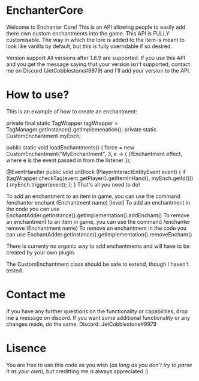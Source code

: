 # EnchanterCore
Welcome to Enchanter Core! This is an API allowing people to easily add there own custom enchantments into the game. This API is FULLY customisable. The way in which the lore is added to the item is meant to look like vanilla by default, but this is fully overridable if so desired.

Version support
All versions after 1.8.9 are supported. If you use this API and you get the message saying that your version isn't supported, contact me on Discord (JetCobblestone#9979) and I'll add your version to the API.

# How to use?
This is an example of how to create an enchantment:

private final static TagWrapper tagWrapper = TagManager.getInstance().getImplemenation(); private static CustomEnchantment myEnch;

public static void loadEnchantments() {
	force = new CustomEnchantment("MyEnchantment", 3, e -> {
		//Enchantment effect, where e is the event passed in from the listener
	});	
	
@EventHandler
public void onBlock (PlayerInteractEntityEvent event) {
	if (tagWrapper.checkTag(event.getPlayer().getItemInHand(), myEnch.getId())) {
		myEnch.trigger(event);
	};
}
That's all you need to do!

To add an enchantment to an item in game, you can use the command /enchanter enchant (Enchantment name) [level] To add an enchantment in the code you can use EnchantAdder.getInstance().getImplementation().addEnchant() To remove an enchantment to an item in game, you can use the command /enchanter remove (Enchantment name) To remove an enchantment in the code you can use EnchantAdder.getInstance().getImplementation().removeEnchant()

There is currenty no organic way to add enchantments and will have to be created by your own plugin.

The CustomEnchantment class should be safe to extend, though I haven't tested.

# Contact me
If you have any further questions on the functionality or capabilities, drop me a message on discord. If you want some additional functionality or any changes made, do the same. Discord: JetCobblestone#9979

# Lisence
You are free to use this code as you wish (*as long as you don't try to parse it as your own*), but creditting me is always appreciated :)
